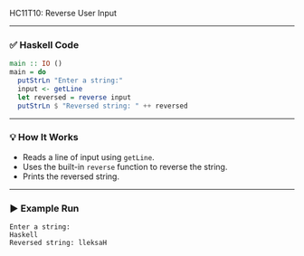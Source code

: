 HC11T10: Reverse User Input

---

### ✅ Haskell Code

```haskell
main :: IO ()
main = do
  putStrLn "Enter a string:"
  input <- getLine
  let reversed = reverse input
  putStrLn $ "Reversed string: " ++ reversed
```

---

### 💡 How It Works

* Reads a line of input using `getLine`.
* Uses the built-in `reverse` function to reverse the string.
* Prints the reversed string.

---

### ▶ Example Run

```
Enter a string:
Haskell
Reversed string: lleksaH
```
